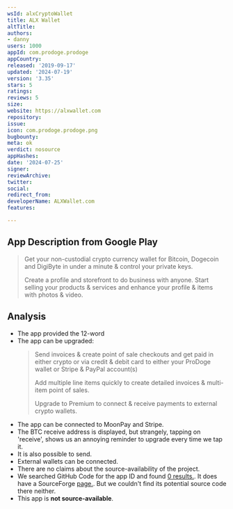 ```yaml
---
wsId: alxCryptoWallet
title: ALX Wallet
altTitle: 
authors:
- danny
users: 1000
appId: com.prodoge.prodoge
appCountry: 
released: '2019-09-17'
updated: '2024-07-19'
version: '3.35'
stars: 5
ratings: 
reviews: 5
size: 
website: https://alxwallet.com
repository: 
issue: 
icon: com.prodoge.prodoge.png
bugbounty: 
meta: ok
verdict: nosource
appHashes: 
date: '2024-07-25'
signer: 
reviewArchive: 
twitter: 
social: 
redirect_from: 
developerName: ALXWallet.com
features: 

---
```


## App Description from Google Play

  > Get your non-custodial crypto currency wallet for Bitcoin, Dogecoin and DigiByte in under a minute & control your private keys.
  >
  > Create a profile and storefront to do business with anyone. Start selling your products & services and enhance your profile & items with photos & video.

## Analysis

- The app provided the 12-word 
- The app can be upgraded:
  > Send invoices & create point of sale checkouts and get paid in either crypto or via credit & debit card to either your ProDoge wallet or Stripe & PayPal account(s)
  >
  > Add multiple line items quickly to create detailed invoices & multi-item point of sales.
  >
  > Upgrade to Premium to connect & receive payments to external crypto wallets.
- The app can be connected to MoonPay and Stripe.
- The BTC receive address is displayed, but strangely, tapping on 'receive', shows us an annoying reminder to upgrade every time we tap it.
- It is also possible to send. 
- External wallets can be connected. 
- There are no claims about the source-availability of the project.
- We searched GitHub Code for the app ID and found [0 results.](https://github.com/search?q=com.prodoge.prodoge&type=code). It does have a SourceForge [page.](https://sourceforge.net/software/product/ALX-Wallet/). But we couldn't find its potential source code there neither.
- This app is **not source-available**.